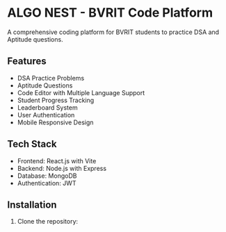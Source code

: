 # ALGO NEST - BVRIT Code Platform

A comprehensive coding platform for BVRIT students to practice DSA and Aptitude questions.

## Features

- DSA Practice Problems
- Aptitude Questions
- Code Editor with Multiple Language Support
- Student Progress Tracking
- Leaderboard System
- User Authentication
- Mobile Responsive Design

## Tech Stack

- Frontend: React.js with Vite
- Backend: Node.js with Express
- Database: MongoDB
- Authentication: JWT

## Installation

1. Clone the repository: 